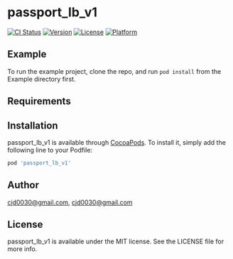 # passport_lb_v1

[![CI Status](https://img.shields.io/travis/cjd0030@gmail.com/passport_lb_v1.svg?style=flat)](https://travis-ci.org/cjd0030@gmail.com/passport_lb_v1)
[![Version](https://img.shields.io/cocoapods/v/passport_lb_v1.svg?style=flat)](https://cocoapods.org/pods/passport_lb_v1)
[![License](https://img.shields.io/cocoapods/l/passport_lb_v1.svg?style=flat)](https://cocoapods.org/pods/passport_lb_v1)
[![Platform](https://img.shields.io/cocoapods/p/passport_lb_v1.svg?style=flat)](https://cocoapods.org/pods/passport_lb_v1)

## Example

To run the example project, clone the repo, and run `pod install` from the Example directory first.

## Requirements

## Installation

passport_lb_v1 is available through [CocoaPods](https://cocoapods.org). To install
it, simply add the following line to your Podfile:

```ruby
pod 'passport_lb_v1'
```

## Author

cjd0030@gmail.com, cjd0030@gmail.com

## License

passport_lb_v1 is available under the MIT license. See the LICENSE file for more info.
